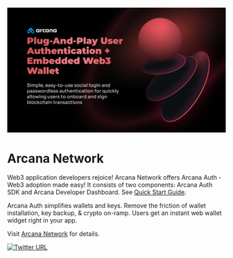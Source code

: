 ![Arcana Network Auth Banner](https://raw.githubusercontent.com/arcana-network/branding/main/an_banner_docs.png)

# Arcana Network

Web3 application developers rejoice!
Arcana Network offers Arcana Auth - Web3 adoption made easy!
It consists of two components: Arcana Auth SDK and Arcana Developer Dashboard. See [Quick Start Guide](https://docs.beta.arcana.network/walletsdk/wallet_qs.html).

Arcana Auth simplifies wallets and keys. Remove the friction of wallet installation, key backup, & crypto on-ramp. Users get an instant web wallet widget right in your app.

Visit [Arcana Network](https://www.arcana.network/) for details.

<div>
  <a title="Twitter" href="https://twitter.com/ArcanaNetwork"><img alt="Twitter URL" src="https://img.shields.io/twitter/url?style=social&url=https%3A%2F%2Ftwitter.com%2FArcanaNetwork"/></a>
  <a title="Telegram" href="https://telegram.me/ArcanaNetwork"><img alt="Telegram URL" src="https://img.shields.io//badge/Telegram-2CA5E0?style=for-the-badge&logo=telegram&logoColor=white)/></a>
</div>
![Telegram](https://img.shields.io/badge/Telegram-2CA5E0?style=for-the-badge&logo=telegram&logoColor=white)
